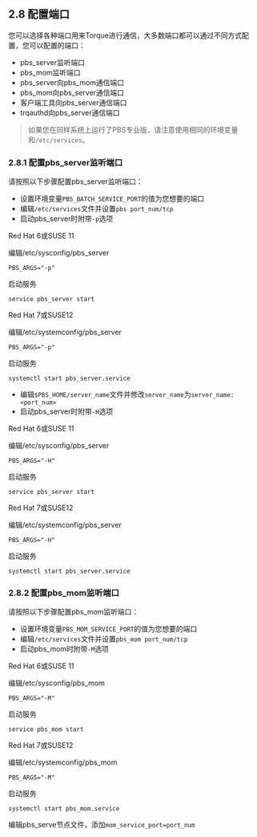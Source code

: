 ## 2.8 配置端口

您可以选择各种端口用来Torque进行通信，大多数端口都可以通过不同方式配置，您可以配置的端口：

* pbs\_server监听端口
* pbs\_mom监听端口
* pbs\_server向pbs\_mom通信端口
* pbs\_mom向pbs\_server通信端口
* 客户端工具向pbs\_server通信端口
* trqauthd向pbs\_server通信端口

> 如果您在同样系统上运行了PBS专业版，请注意使用相同的环境变量和`/etc/services`。

### 2.8.1 配置pbs\_server监听端口

请按照以下步骤配置pbs\_server监听端口：

* 设置环境变量`PBS_BATCH_SERVICE_PORT`的值为您想要的端口
* 编辑`/etc/services`文件并设置`pbs port_num/tcp`
* 启动pbs\_server时附带`-p`选项

Red Hat 6或SUSE 11

编辑/etc/sysconfig/pbs\_server

```
PBS_ARGS="-p"
```

启动服务

```
service pbs_server start
```

Red Hat 7或SUSE12

编辑/etc/systemconfig/pbs\_server

```
PBS_ARGS="-p"
```

启动服务

```
systemctl start pbs_server.service
```

* 编辑`$PBS_HOME/server_name`文件并修改`server_name`为`server_name:<port_num>`
* 启动pbs\_server时附带`-H`选项

Red Hat 6或SUSE 11

编辑/etc/sysconfig/pbs\_server

```
PBS_ARGS="-H"
```

启动服务

```
service pbs_server start
```

Red Hat 7或SUSE12

编辑/etc/systemconfig/pbs\_server

```
PBS_ARGS="-H"
```

启动服务

```
systemctl start pbs_server.service
```

### 2.8.2 配置pbs\_mom监听端口

请按照以下步骤配置pbs\_mom监听端口：

* 设置环境变量`PBS_MOM_SERVICE_PORT`的值为您想要的端口
* 编辑`/etc/services`文件并设置`pbs_mom port_num/tcp`
* 启动pbs\_mom时附带`-M`选项

Red Hat 6或SUSE 11

编辑/etc/sysconfig/pbs\_mom

```
PBS_ARGS="-M"
```

启动服务

```
service pbs_mom start
```

Red Hat 7或SUSE12

编辑/etc/systemconfig/pbs\_mom

```
PBS_ARGS="-M"
```

启动服务

```
systemctl start pbs_mom.service
```

编辑pbs\_serve节点文件，添加`mom_service_port=port_num`



